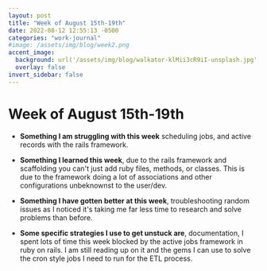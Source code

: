 ```yaml
---
layout: post
title: "Week of August 15th-19th"
date: 2022-08-12 12:55:13 -0500
categories: "work-journal"
#image: /assets/img/blog/week2.png
accent_image:
  background: url('/assets/img/blog/walkator-klMii3cR9iI-unsplash.jpg') center/cover
  overlay: false
invert_sidebar: false
---
```


# Week of August 15th-19th

- **Something I am struggling with this week**  scheduling jobs, and active records with the rails framework. 

- **Something I learned this week**, due to the rails framework and scaffolding you can't just add ruby files, methods, or classes. This is due to the framework doing a lot of associations and other configurations unbeknownst to the user/dev.  

- **Something I have gotten better at this week**, troubleshooting random issues as I noticed it's taking me far less time to research and solve problems than before.  

- **Some specific strategies I use to get unstuck are**, documentation, I spent lots of time this week blocked by the active jobs framework in ruby on rails. I am still reading up on it and the gems I can use to solve the cron style jobs I need to run for the ETL process.
